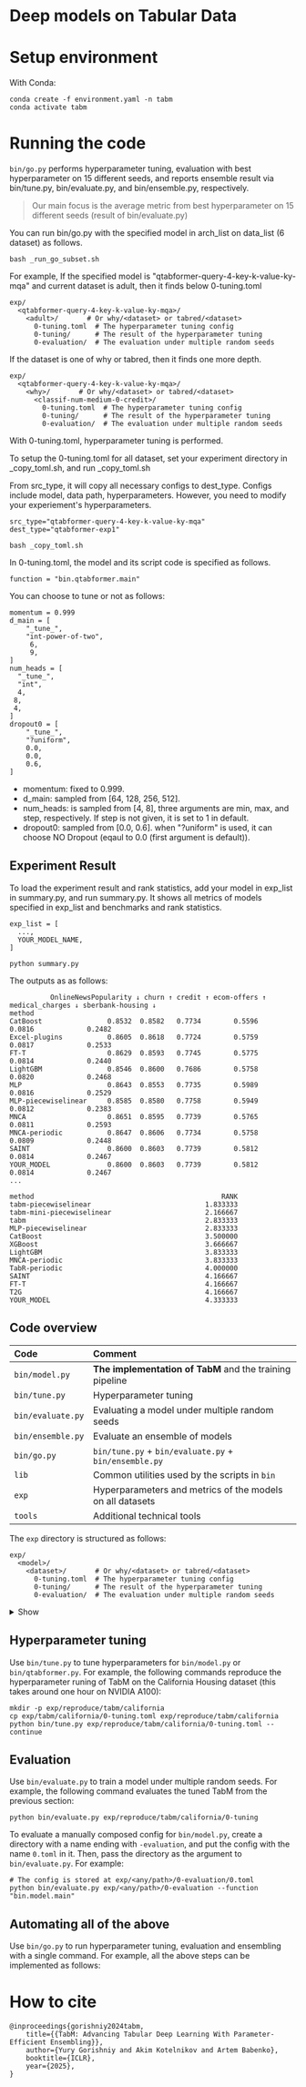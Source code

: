# Deep models on Tabular Data

# Setup environment
With Conda:

```
conda create -f environment.yaml -n tabm
conda activate tabm
```

# Running the code

`bin/go.py` performs hyperparameter tuning, evaluation with best hyperparameter on 15 different seeds, and reports ensemble result via bin/tune.py, bin/evaluate.py, and bin/ensemble.py, respectively.

> Our main focus is the average metric from best hyperparameter on 15 different seeds (result of bin/evaluate.py)

You can run bin/go.py with the specified model in arch_list on data_list (6 dataset) as follows.

```
bash _run_go_subset.sh
```


For example, If the specified model is "qtabformer-query-4-key-k-value-ky-mqa" and current dataset is adult, then it finds below 0-tuning.toml

```
exp/
  <qtabformer-query-4-key-k-value-ky-mqa>/
    <adult>/       # Or why/<dataset> or tabred/<dataset>
      0-tuning.toml  # The hyperparameter tuning config
      0-tuning/      # The result of the hyperparameter tuning
      0-evaluation/  # The evaluation under multiple random seeds
```

If the dataset is one of why or tabred, then it finds one more depth.

```
exp/
  <qtabformer-query-4-key-k-value-ky-mqa>/
    <why>/       # Or why/<dataset> or tabred/<dataset>
      <classif-num-medium-0-credit>/
        0-tuning.toml  # The hyperparameter tuning config
        0-tuning/      # The result of the hyperparameter tuning
        0-evaluation/  # The evaluation under multiple random seeds
```
With 0-tuning.toml, hyperparameter tuning is performed. 

To setup the 0-tuning.toml for all dataset, set your experiment directory in _copy_toml.sh, and run _copy_toml.sh

From src_type, it will copy all necessary configs to dest_type. Configs include model, data path, hyperparameters. However, you need to modify your experiement's hyperparameters.
```
src_type="qtabformer-query-4-key-k-value-ky-mqa"
dest_type="qtabformer-exp1"
```

```
bash _copy_toml.sh
```

In 0-tuning.toml, the model and its script code is specified as follows.

```
function = "bin.qtabformer.main"
```

You can choose to tune or not as follows:

```
momentum = 0.999
d_main = [
    "_tune_",
    "int-power-of-two",
     6,
     9,
]
num_heads = [
  "_tune_",
  "int",
  4,
 8,
 4,
]
dropout0 = [
    "_tune_",
    "?uniform",
    0.0,
    0.0,
    0.6,
]
```
- momentum: fixed to 0.999.
- d_main: sampled from [64, 128, 256, 512].
- num_heads: is sampled from [4, 8], three arguments are min, max, and step, respectively.
If step is not given, it is set to 1 in default.
- dropout0: sampled from [0.0, 0.6]. when "?uniform" is used, it can choose NO Dropout (eqaul to 0.0 (first argument is default)).


## Experiment Result
To load the experiment result and rank statistics, add your model in exp_list in summary.py, and run summary.py.
It shows all metrics of models specified in exp_list and benchmarks and rank statistics. 

```
exp_list = [
  ...,
  YOUR_MODEL_NAME,
]
```

```
python summary.py
```

The outputs as as follows:
```
          OnlineNewsPopularity ↓ churn ↑ credit ↑ ecom-offers ↑ medical_charges ↓ sberbank-housing ↓
method                                                                                                                                
CatBoost                0.8532  0.8582   0.7734        0.5596            0.0816             0.2482
Excel-plugins           0.8605  0.8618   0.7724        0.5759            0.0817             0.2533
FT-T                    0.8629  0.8593   0.7745        0.5775            0.0814             0.2440
LightGBM                0.8546  0.8600   0.7686        0.5758            0.0820             0.2468
MLP                     0.8643  0.8553   0.7735        0.5989            0.0816             0.2529
MLP-piecewiselinear     0.8585  0.8580   0.7758        0.5949            0.0812             0.2383
MNCA                    0.8651  0.8595   0.7739        0.5765            0.0811             0.2593
MNCA-periodic           0.8647  0.8606   0.7734        0.5758            0.0809             0.2448
SAINT                   0.8600  0.8603   0.7739        0.5812            0.0814             0.2467
YOUR_MODEL              0.8600  0.8603   0.7739        0.5812            0.0814             0.2467
...

method                                              RANK
tabm-piecewiselinear                            1.833333
tabm-mini-piecewiselinear                       2.166667
tabm                                            2.833333
MLP-piecewiselinear                             2.833333
CatBoost                                        3.500000
XGBoost                                         3.666667
LightGBM                                        3.833333
MNCA-periodic                                   3.833333
TabR-periodic                                   4.000000
SAINT                                           4.166667
FT-T                                            4.166667
T2G                                             4.166667
YOUR_MODEL                                      4.333333
```

## Code overview

| Code              | Comment                                                   |
| :---------------- | :-------------------------------------------------------- |
| `bin/model.py`    | **The implementation of TabM** and the training pipeline  |
| `bin/tune.py`     | Hyperparameter tuning                                     |
| `bin/evaluate.py` | Evaluating a model under multiple random seeds            |
| `bin/ensemble.py` | Evaluate an ensemble of models                            |
| `bin/go.py`       | `bin/tune.py` + `bin/evaluate.py` + `bin/ensemble.py`     |
| `lib`             | Common utilities used by the scripts in `bin`             |
| `exp`             | Hyperparameters and metrics of the models on all datasets |
| `tools`           | Additional technical tools                                |

The `exp` directory is structured as follows:

```
exp/
  <model>/
    <dataset>/       # Or why/<dataset> or tabred/<dataset>
      0-tuning.toml  # The hyperparameter tuning config
      0-tuning/      # The result of the hyperparameter tuning
      0-evaluation/  # The evaluation under multiple random seeds
```

<details>
<summary>Show</summary>

- `bin/model.py` takes one TOML config as the input and produces a directory next to the config as the output.
  For example, the command `python bin/model.py exp/hello/world.toml` will produce the directory `exp/hello/world`.
  The `report.json` file in the output directory is the main result of the run:
  it contains all metrics and hyperparameters.
- The same applies to `bin/tune.py`.
- Some scripts support the `--continue` flag to continue the execution of an interrupted run.
- Some scripts support the `--force` flag to **overwrite the existing result**
  and run the script from scratch.
- The layout in the `exp` directory can be arbitrary;
  the current layout is just our convention.

</details>


## Hyperparameter tuning

Use `bin/tune.py` to tune hyperparameters for `bin/model.py` or `bin/qtabformer.py`.
For example, the following commands reproduce the hyperparameter runing of TabM on the California Housing dataset
(this takes around one hour on NVIDIA A100):

```
mkdir -p exp/reproduce/tabm/california
cp exp/tabm/california/0-tuning.toml exp/reproduce/tabm/california
python bin/tune.py exp/reproduce/tabm/california/0-tuning.toml --continue
```

## Evaluation

Use `bin/evaluate.py` to train a model under multiple random seeds.
For example, the following command evaluates the tuned TabM from the previous section:

```
python bin/evaluate.py exp/reproduce/tabm/california/0-tuning
```

To evaluate a manually composed config for `bin/model.py`,
create a directory with a name ending with `-evaluation`,
and put the config with the name `0.toml` in it.
Then, pass the directory as the argument to `bin/evaluate.py`.
For example:

```
# The config is stored at exp/<any/path>/0-evaluation/0.toml
python bin/evaluate.py exp/<any/path>/0-evaluation --function "bin.model.main"
```

## Automating all of the above

Use `bin/go.py` to run hyperparameter tuning, evaluation and ensembling with a single command.
For example, all the above steps can be implemented as follows:

# How to cite

```
@inproceedings{gorishniy2024tabm,
    title={{TabM: Advancing Tabular Deep Learning With Parameter-Efficient Ensembling}},
    author={Yury Gorishniy and Akim Kotelnikov and Artem Babenko},
    booktitle={ICLR},
    year={2025},
}
```
